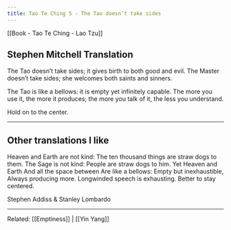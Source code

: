 ```yaml
---
title: Tao Te Ching 5 - The Tao doesn’t take sides
---
```

[[Book - Tao Te Ching - Lao Tzu]]

## Stephen Mitchell Translation
The Tao doesn’t take sides;
it gives birth to both good and evil.
The Master doesn’t take sides;
she welcomes both saints and sinners.

The Tao is like a bellows:
it is empty yet infinitely capable.
The more you use it, the more it produces;
the more you talk of it, the less you understand.

Hold on to the center. 

-----------------
## Other translations I like
Heaven and Earth are not kind: 
The ten thousand things are straw dogs to them.
The Sage is not kind: 
People are straw dogs to him.
Yet Heaven and Earth And all the space between Are like a bellows: 
Empty but inexhaustible, Always producing more.
Longwinded speech is exhausting. Better to stay centered.

Stephen Addiss & Stanley Lombardo

-------------------

Related: [[Emptiness]] | [[Yin Yang]]